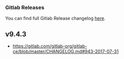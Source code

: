 ### **Gitlab Releases**

You can find full Gitlab Release changelog [here](https://gitlab.com/gitlab-org/gitlab-ce/blob/master/CHANGELOG.md).

## v9.4.3

- https://gitlab.com/gitlab-org/gitlab-ce/blob/master/CHANGELOG.md#943-2017-07-31

